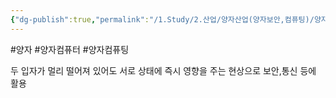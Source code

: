 ```yaml
---
{"dg-publish":true,"permalink":"/1.Study/2.산업/양자산업(양자보안,컴퓨팅)/양자_INFO/양자 얽힘/","created":"2025-02-13T21:47:04.095+09:00","updated":"2025-06-03T20:07:21.175+09:00"}
---
```


#양자 #양자컴퓨터 #양자컴퓨팅 

두 입자가 멀리 떨어져 있어도 서로 상태에 즉시 영향을 주는 현상으로 보안,통신 등에 활용
